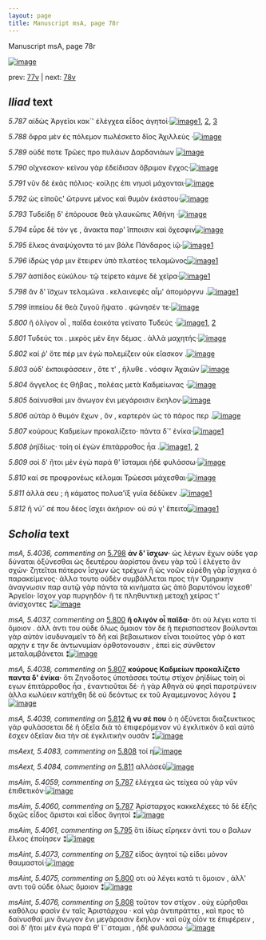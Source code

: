 ```yaml
---
layout: page
title: Manuscript msA, page 78r
---
```


Manuscript msA, page 78r

[![image](http://www.homermultitext.org/iipsrv?OBJ=IIP,1.0&FIF=/project/homer/pyramidal/deepzoom/hmt/vaimg/2017a/VA078RN_0079.tif&WID=100&CVT=JPEG)](http://www.homermultitext.org/ict2/?urn=urn:cite2:hmt:vaimg.2017a:VA078RN_0079)

prev:  [77v](../77v) | next:  [78v](../78v)

## *Iliad* text

*5.787* <a id="5.787"/> αἰδὼς Ἀργεῖοι κακ`' 					ἐλέγχεα εἶδος ἀγητοί·[![image](http://www.homermultitext.org/iipsrv?OBJ=IIP,1.0&FIF=/project/homer/pyramidal/deepzoom/hmt/vaimg/2017a/VA078RN_0079.tif&RGN=0.199,0.1998,0.389,0.0398&WID=1000&CVT=JPEG)](http://www.homermultitext.org/ict2/?urn=urn:cite2:hmt:vaimg.2017a:VA078RN_0079@0.199,0.1998,0.389,0.0398)[1](#msAint_5.4073), [2](#msAim_5.4060), [3](#msAim_5.4059)

*5.788* <a id="5.788"/> ὄφρα μὲν ἐς πόλεμον πωλέσκετο δῖος Ἀχιλλεὺς ·[![image](http://www.homermultitext.org/iipsrv?OBJ=IIP,1.0&FIF=/project/homer/pyramidal/deepzoom/hmt/vaimg/2017a/VA078RN_0079.tif&RGN=0.196,0.2216,0.431,0.0361&WID=1000&CVT=JPEG)](http://www.homermultitext.org/ict2/?urn=urn:cite2:hmt:vaimg.2017a:VA078RN_0079@0.196,0.2216,0.431,0.0361)

*5.789* <a id="5.789"/> οὐδέ ποτε Τρῶες προ 					πυλάων Δαρδανιάων 				[![image](http://www.homermultitext.org/iipsrv?OBJ=IIP,1.0&FIF=/project/homer/pyramidal/deepzoom/hmt/vaimg/2017a/VA078RN_0079.tif&RGN=0.196,0.2412,0.397,0.0361&WID=1000&CVT=JPEG)](http://www.homermultitext.org/ict2/?urn=urn:cite2:hmt:vaimg.2017a:VA078RN_0079@0.196,0.2412,0.397,0.0361)

*5.790* <a id="5.790"/> οἴχνεσκον· κείνου γὰρ ἐδείδισαν ὄβριμον ἔγχος·[![image](http://www.homermultitext.org/iipsrv?OBJ=IIP,1.0&FIF=/project/homer/pyramidal/deepzoom/hmt/vaimg/2017a/VA078RN_0079.tif&RGN=0.195,0.26,0.418,0.0361&WID=1000&CVT=JPEG)](http://www.homermultitext.org/ict2/?urn=urn:cite2:hmt:vaimg.2017a:VA078RN_0079@0.195,0.26,0.418,0.0361)

*5.791* <a id="5.791"/> νῦν δὲ ἑκὰς πόλιος· κοίλῃς ἐπι νηυσὶ μάχονται·[![image](http://www.homermultitext.org/iipsrv?OBJ=IIP,1.0&FIF=/project/homer/pyramidal/deepzoom/hmt/vaimg/2017a/VA078RN_0079.tif&RGN=0.19,0.2802,0.438,0.0361&WID=1000&CVT=JPEG)](http://www.homermultitext.org/ict2/?urn=urn:cite2:hmt:vaimg.2017a:VA078RN_0079@0.19,0.2802,0.438,0.0361)

*5.792* <a id="5.792"/> ὡς εἰποῦς' ὤτρυνε μένος καὶ θυμὸν ἑκάστου·[![image](http://www.homermultitext.org/iipsrv?OBJ=IIP,1.0&FIF=/project/homer/pyramidal/deepzoom/hmt/vaimg/2017a/VA078RN_0079.tif&RGN=0.185,0.299,0.438,0.0361&WID=1000&CVT=JPEG)](http://www.homermultitext.org/ict2/?urn=urn:cite2:hmt:vaimg.2017a:VA078RN_0079@0.185,0.299,0.438,0.0361)

*5.793* <a id="5.793"/> Τυδείδῃ δ' ἐπόρουσε 					θεὰ γλαυκῶπις Ἀθήνη ·[![image](http://www.homermultitext.org/iipsrv?OBJ=IIP,1.0&FIF=/project/homer/pyramidal/deepzoom/hmt/vaimg/2017a/VA078RN_0079.tif&RGN=0.192,0.3171,0.428,0.0346&WID=1000&CVT=JPEG)](http://www.homermultitext.org/ict2/?urn=urn:cite2:hmt:vaimg.2017a:VA078RN_0079@0.192,0.3171,0.428,0.0346)

*5.794* <a id="5.794"/> εὗρε δὲ τόν γε , ἄνακτα παρ' ἵπποισιν καὶ ὄχεσφιν[![image](http://www.homermultitext.org/iipsrv?OBJ=IIP,1.0&FIF=/project/homer/pyramidal/deepzoom/hmt/vaimg/2017a/VA078RN_0079.tif&RGN=0.194,0.3358,0.432,0.0346&WID=1000&CVT=JPEG)](http://www.homermultitext.org/ict2/?urn=urn:cite2:hmt:vaimg.2017a:VA078RN_0079@0.194,0.3358,0.432,0.0346)

*5.795* <a id="5.795"/> ἕλκος ἀναψύχοντα τό μιν βάλε Πάνδαρος ἰῷ·[![image](http://www.homermultitext.org/iipsrv?OBJ=IIP,1.0&FIF=/project/homer/pyramidal/deepzoom/hmt/vaimg/2017a/VA078RN_0079.tif&RGN=0.191,0.3531,0.432,0.0346&WID=1000&CVT=JPEG)](http://www.homermultitext.org/ict2/?urn=urn:cite2:hmt:vaimg.2017a:VA078RN_0079@0.191,0.3531,0.432,0.0346)[1](#msAim_5.4061)

*5.796* <a id="5.796"/> ἱ̈δρὼς γάρ μιν ἔτειρεν ὑπὸ πλατέος τελαμῶνος[![image](http://www.homermultitext.org/iipsrv?OBJ=IIP,1.0&FIF=/project/homer/pyramidal/deepzoom/hmt/vaimg/2017a/VA078RN_0079.tif&RGN=0.197,0.3764,0.432,0.0346&WID=1000&CVT=JPEG)](http://www.homermultitext.org/ict2/?urn=urn:cite2:hmt:vaimg.2017a:VA078RN_0079@0.197,0.3764,0.432,0.0346)[1](#msAint_5.4074)

*5.797* <a id="5.797"/> ἀσπίδος εὐκύλου· τῷ τείρετο κάμνε δὲ χεῖρα·[![image](http://www.homermultitext.org/iipsrv?OBJ=IIP,1.0&FIF=/project/homer/pyramidal/deepzoom/hmt/vaimg/2017a/VA078RN_0079.tif&RGN=0.191,0.3944,0.432,0.0346&WID=1000&CVT=JPEG)](http://www.homermultitext.org/ict2/?urn=urn:cite2:hmt:vaimg.2017a:VA078RN_0079@0.191,0.3944,0.432,0.0346)[1](#msAim_5.4062)

*5.798* <a id="5.798"/> ἂν δ' ἴ̈σχων τελαμῶνα . κελαινεφὲς αἷμ' ἀπομόργνυ .[![image](http://www.homermultitext.org/iipsrv?OBJ=IIP,1.0&FIF=/project/homer/pyramidal/deepzoom/hmt/vaimg/2017a/VA078RN_0079.tif&RGN=0.191,0.4132,0.459,0.0346&WID=1000&CVT=JPEG)](http://www.homermultitext.org/ict2/?urn=urn:cite2:hmt:vaimg.2017a:VA078RN_0079@0.191,0.4132,0.459,0.0346)[1](#msA_5.4036)

*5.799* <a id="5.799"/> ἱππείου δὲ θεὰ ζυγοῦ ἥψατο . φώνησέν τε·[![image](http://www.homermultitext.org/iipsrv?OBJ=IIP,1.0&FIF=/project/homer/pyramidal/deepzoom/hmt/vaimg/2017a/VA078RN_0079.tif&RGN=0.19,0.4328,0.377,0.0346&WID=1000&CVT=JPEG)](http://www.homermultitext.org/ict2/?urn=urn:cite2:hmt:vaimg.2017a:VA078RN_0079@0.19,0.4328,0.377,0.0346)

*5.800* <a id="5.800"/> ῆ ὀλίγον οἷ , παῖδα ἐοικότα γείνατο Τυδεύς ·[![image](http://www.homermultitext.org/iipsrv?OBJ=IIP,1.0&FIF=/project/homer/pyramidal/deepzoom/hmt/vaimg/2017a/VA078RN_0079.tif&RGN=0.19,0.4485,0.41,0.0338&WID=1000&CVT=JPEG)](http://www.homermultitext.org/ict2/?urn=urn:cite2:hmt:vaimg.2017a:VA078RN_0079@0.19,0.4485,0.41,0.0338)[1](#msA_5.4037), [2](#msAint_5.4075)

*5.801* <a id="5.801"/> Τυδεύς τοι . μικρὸς μὲν 					ἔην δέμας . ἀλλὰ μαχητής·[![image](http://www.homermultitext.org/iipsrv?OBJ=IIP,1.0&FIF=/project/homer/pyramidal/deepzoom/hmt/vaimg/2017a/VA078RN_0079.tif&RGN=0.186,0.4711,0.453,0.0338&WID=1000&CVT=JPEG)](http://www.homermultitext.org/ict2/?urn=urn:cite2:hmt:vaimg.2017a:VA078RN_0079@0.186,0.4711,0.453,0.0338)

*5.802* <a id="5.802"/> καί ῥ' ὅτε πέρ μιν ἐγὼ πολεμίζειν οὐκ εἴασκον .[![image](http://www.homermultitext.org/iipsrv?OBJ=IIP,1.0&FIF=/project/homer/pyramidal/deepzoom/hmt/vaimg/2017a/VA078RN_0079.tif&RGN=0.189,0.4869,0.431,0.0338&WID=1000&CVT=JPEG)](http://www.homermultitext.org/ict2/?urn=urn:cite2:hmt:vaimg.2017a:VA078RN_0079@0.189,0.4869,0.431,0.0338)

*5.803* <a id="5.803"/> οὐδ' ἐκπαιφάσσειν , ὅτε τ' , ἤλυθε . νόσφιν Ἀχαιῶν 				[![image](http://www.homermultitext.org/iipsrv?OBJ=IIP,1.0&FIF=/project/homer/pyramidal/deepzoom/hmt/vaimg/2017a/VA078RN_0079.tif&RGN=0.186,0.5079,0.415,0.0338&WID=1000&CVT=JPEG)](http://www.homermultitext.org/ict2/?urn=urn:cite2:hmt:vaimg.2017a:VA078RN_0079@0.186,0.5079,0.415,0.0338)

*5.804* <a id="5.804"/> ἄγγελος ἐς Θήβας , 					πολέας μετὰ Καδμείωνας ·[![image](http://www.homermultitext.org/iipsrv?OBJ=IIP,1.0&FIF=/project/homer/pyramidal/deepzoom/hmt/vaimg/2017a/VA078RN_0079.tif&RGN=0.189,0.5297,0.424,0.0338&WID=1000&CVT=JPEG)](http://www.homermultitext.org/ict2/?urn=urn:cite2:hmt:vaimg.2017a:VA078RN_0079@0.189,0.5297,0.424,0.0338)

*5.805* <a id="5.805"/> δαίνυσθαί μιν ἄνωγον ἐνι μεγάροισιν ἕκηλον·[![image](http://www.homermultitext.org/iipsrv?OBJ=IIP,1.0&FIF=/project/homer/pyramidal/deepzoom/hmt/vaimg/2017a/VA078RN_0079.tif&RGN=0.186,0.55,0.44,0.0338&WID=1000&CVT=JPEG)](http://www.homermultitext.org/ict2/?urn=urn:cite2:hmt:vaimg.2017a:VA078RN_0079@0.186,0.55,0.44,0.0338)

*5.806* <a id="5.806"/> αὐτὰρ ὃ θυμὸν ἔχων , ὃν , καρτερὸν ὡς τὸ πάρος περ .[![image](http://www.homermultitext.org/iipsrv?OBJ=IIP,1.0&FIF=/project/homer/pyramidal/deepzoom/hmt/vaimg/2017a/VA078RN_0079.tif&RGN=0.192,0.5672,0.44,0.0338&WID=1000&CVT=JPEG)](http://www.homermultitext.org/ict2/?urn=urn:cite2:hmt:vaimg.2017a:VA078RN_0079@0.192,0.5672,0.44,0.0338)

*5.807* <a id="5.807"/> κούρους Καδμείων 					προκαλίζετο· πάντα δ`' ἐνίκα·[![image](http://www.homermultitext.org/iipsrv?OBJ=IIP,1.0&FIF=/project/homer/pyramidal/deepzoom/hmt/vaimg/2017a/VA078RN_0079.tif&RGN=0.192,0.5875,0.44,0.0301&WID=1000&CVT=JPEG)](http://www.homermultitext.org/ict2/?urn=urn:cite2:hmt:vaimg.2017a:VA078RN_0079@0.192,0.5875,0.44,0.0301)[1](#msA_5.4038)

*5.808* <a id="5.808"/> ῥηϊδίως· τοίη οἱ ἐγὼν ἐπιτάρροθος ἦα .[![image](http://www.homermultitext.org/iipsrv?OBJ=IIP,1.0&FIF=/project/homer/pyramidal/deepzoom/hmt/vaimg/2017a/VA078RN_0079.tif&RGN=0.185,0.6086,0.366,0.0301&WID=1000&CVT=JPEG)](http://www.homermultitext.org/ict2/?urn=urn:cite2:hmt:vaimg.2017a:VA078RN_0079@0.185,0.6086,0.366,0.0301)[1](#msAext_5.4083), [2](#msAint_5.4076)

*5.809* <a id="5.809"/> σοὶ δ' ἤτοι μὲν ἐγὼ παρά θ' ἵσταμαι ἠδὲ φυλάσσω·[![image](http://www.homermultitext.org/iipsrv?OBJ=IIP,1.0&FIF=/project/homer/pyramidal/deepzoom/hmt/vaimg/2017a/VA078RN_0079.tif&RGN=0.185,0.6273,0.421,0.0301&WID=1000&CVT=JPEG)](http://www.homermultitext.org/ict2/?urn=urn:cite2:hmt:vaimg.2017a:VA078RN_0079@0.185,0.6273,0.421,0.0301)

*5.810* <a id="5.810"/> καί σε προφρονέως κέλομαι Τρώεσσι μάχεσθαι·[![image](http://www.homermultitext.org/iipsrv?OBJ=IIP,1.0&FIF=/project/homer/pyramidal/deepzoom/hmt/vaimg/2017a/VA078RN_0079.tif&RGN=0.185,0.6461,0.4,0.0301&WID=1000&CVT=JPEG)](http://www.homermultitext.org/ict2/?urn=urn:cite2:hmt:vaimg.2017a:VA078RN_0079@0.185,0.6461,0.4,0.0301)

*5.811* <a id="5.811"/> ἀλλά σευ ; ἠ κάματος πολυα'ϊξ γυῖα δέδῡκεν .[![image](http://www.homermultitext.org/iipsrv?OBJ=IIP,1.0&FIF=/project/homer/pyramidal/deepzoom/hmt/vaimg/2017a/VA078RN_0079.tif&RGN=0.186,0.6642,0.409,0.0301&WID=1000&CVT=JPEG)](http://www.homermultitext.org/ict2/?urn=urn:cite2:hmt:vaimg.2017a:VA078RN_0079@0.186,0.6642,0.409,0.0301)[1](#msAext_5.4084)

*5.812* <a id="5.812"/> ἤ νύ˘ σέ που δέος ἴσχει ἀκήριον· οὐ σύ γ' ἔπειτα[![image](http://www.homermultitext.org/iipsrv?OBJ=IIP,1.0&FIF=/project/homer/pyramidal/deepzoom/hmt/vaimg/2017a/VA078RN_0079.tif&RGN=0.184,0.6807,0.399,0.0346&WID=1000&CVT=JPEG)](http://www.homermultitext.org/ict2/?urn=urn:cite2:hmt:vaimg.2017a:VA078RN_0079@0.184,0.6807,0.399,0.0346)[1](#msA_5.4039)

## *Scholia* text

*msA, 5.4036, commenting on* [5.798](#5.798)  <a id="msA_5.4036"/> **ἀν δ' ἴσχων·** ὡς λέγων ἔχων οὐδε γαρ δύναται ὀξύνεσθαι ὡς δευτέρου ἀορίστου ἄνευ γὰρ τοῦ ϊ ἐλέγετο ἂν σχών· ζητεῖται πότερον ΐσχων ὡς τρέχων ἢ ὡς νοῶν εὑρέθη γὰρ ΐσχηκα ὁ παρακείμενος· ἀλλα τουτο οὐδὲν συμβάλλεται προς τὴν Ὁμηρικην ἀναγνωσιν παρ αυτῷ γὰρ πάντα τὰ κινήματα ὡς ἀπὸ βαρυτόνου ΐσχεσθ' Ἀργεῖοι· ἴσχον γαρ πυργηδόν· ἥ τε πληθυντικῂ μετοχῇ χείρας τ' ἀνίσχοντες ⁑[![image](http://www.homermultitext.org/iipsrv?OBJ=IIP,1.0&FIF=/project/homer/pyramidal/deepzoom/hmt/vaimg/2017a/VA078RN_0079.tif&RGN=0.620486366985999,0.456154910096819,0.223286661753869,0.128907330567082&WID=1000&CVT=JPEG)](http://www.homermultitext.org/ict2/?urn=urn:cite2:hmt:vaimg.2017a:VA078RN_0079@0.620486366985999,0.456154910096819,0.223286661753869,0.128907330567082)

*msA, 5.4037, commenting on* [5.800](#5.800)  <a id="msA_5.4037"/> **ἣ ολιγόν οἷ παῖδα·** ὅτι οὐ λέγει κατα τί ὅμοιον . ἀλλ ἀντι του οὐδε ὅλως ὅμοιον τὸν δε ῆ περισπαστεον βούλονται γὰρ αὐτὸν ἰσυδυναμεῖν τὸ δῆ καὶ βεβαιωτικον εἶναι τοιοῦτος γὰρ ὁ κατ αρχην ε την δε ἀντωνυμίαν ὀρθοτονουσιν , ἐπεὶ εἰς σύνθετον μεταλαμβάνεται ⁑[![image](http://www.homermultitext.org/iipsrv?OBJ=IIP,1.0&FIF=/project/homer/pyramidal/deepzoom/hmt/vaimg/2017a/VA078RN_0079.tif&RGN=0.628960943257185,0.582019363762102,0.234708916728077,0.0788381742738589&WID=1000&CVT=JPEG)](http://www.homermultitext.org/ict2/?urn=urn:cite2:hmt:vaimg.2017a:VA078RN_0079@0.628960943257185,0.582019363762102,0.234708916728077,0.0788381742738589)

*msA, 5.4038, commenting on* [5.807](#5.807)  <a id="msA_5.4038"/> **κούρους Καδμείων προκαλίζετο παντα δ' ἐνίκα·** ὅτι Ζηνοδοτος ὑποτάσσει τούτῳ στίχον ῥηϊδίως τοίη οἱ εγων ἐπιτάρροθος ἦα , ἐναντιοῦται δέ· ἡ γὰρ Αθηνὰ οὐ φησὶ παροτρύνειν ἀλλα κωλύειν κατήχθη δὲ οὐ δεόντως εκ τοῦ Αγαμεμνονος λόγου ⁑[![image](http://www.homermultitext.org/iipsrv?OBJ=IIP,1.0&FIF=/project/homer/pyramidal/deepzoom/hmt/vaimg/2017a/VA078RN_0079.tif&RGN=0.624539425202653,0.6567081604426,0.239130434782609,0.0782849239280775&WID=1000&CVT=JPEG)](http://www.homermultitext.org/ict2/?urn=urn:cite2:hmt:vaimg.2017a:VA078RN_0079@0.624539425202653,0.6567081604426,0.239130434782609,0.0782849239280775)

*msA, 5.4039, commenting on* [5.812](#5.812)  <a id="msA_5.4039"/> **ἤ νυ σέ που** ὁ η ὀξύνεται διαζευκτικος γάρ φυλάσσεται δὲ ἡ ὀξεῖα διὰ τὸ ἐπιφερόμενον νύ ἐγκλιτικὸν ὃ καὶ αὐτὸ ἔσχεν ὀξεῖαν δια τὴν σὲ ἐγκλιτικὴν ουσᾶν ⁑[![image](http://www.homermultitext.org/iipsrv?OBJ=IIP,1.0&FIF=/project/homer/pyramidal/deepzoom/hmt/vaimg/2017a/VA078RN_0079.tif&RGN=0.510316875460575,0.717842323651452,0.335298452468681,0.0381742738589212&WID=1000&CVT=JPEG)](http://www.homermultitext.org/ict2/?urn=urn:cite2:hmt:vaimg.2017a:VA078RN_0079@0.510316875460575,0.717842323651452,0.335298452468681,0.0381742738589212)

*msAext, 5.4083, commenting on* [5.808](#5.808)  <a id="msAext_5.4083"/> τοί η[![image](http://www.homermultitext.org/iipsrv?OBJ=IIP,1.0&FIF=/project/homer/pyramidal/deepzoom/hmt/vaimg/2017a/VA078RN_0079.tif&RGN=0.873249815770081,0.617427385892116,0.0265291083271923,0.0174273858921162&WID=1000&CVT=JPEG)](http://www.homermultitext.org/ict2/?urn=urn:cite2:hmt:vaimg.2017a:VA078RN_0079@0.873249815770081,0.617427385892116,0.0265291083271923,0.0174273858921162)

*msAext, 5.4084, commenting on* [5.811](#5.811)  <a id="msAext_5.4084"/> αλλὰσεῦ[![image](http://www.homermultitext.org/iipsrv?OBJ=IIP,1.0&FIF=/project/homer/pyramidal/deepzoom/hmt/vaimg/2017a/VA078RN_0079.tif&RGN=0.861090641120118,0.667219917012448,0.0375829034635225,0.0171507607192255&WID=1000&CVT=JPEG)](http://www.homermultitext.org/ict2/?urn=urn:cite2:hmt:vaimg.2017a:VA078RN_0079@0.861090641120118,0.667219917012448,0.0375829034635225,0.0171507607192255)

*msAim, 5.4059, commenting on* [5.787](#5.787)  <a id="msAim_5.4059"/> ἐλέγχεα ὡς τείχεα οὐ γὰρ νῦν ἐπιθετικὸν·[![image](http://www.homermultitext.org/iipsrv?OBJ=IIP,1.0&FIF=/project/homer/pyramidal/deepzoom/hmt/vaimg/2017a/VA078RN_0079.tif&RGN=0.469417833456153,0.197233748271093,0.148120854826824,0.0146611341632089&WID=1000&CVT=JPEG)](http://www.homermultitext.org/ict2/?urn=urn:cite2:hmt:vaimg.2017a:VA078RN_0079@0.469417833456153,0.197233748271093,0.148120854826824,0.0146611341632089)

*msAim, 5.4060, commenting on* [5.787](#5.787)  <a id="msAim_5.4060"/> Ἀρίσταρχος κακκελέχεες τὸ δὲ ἑξῆς διχῶς εἶδος ἄριστοι καὶ εἶδος ἄγητοί ⁑[![image](http://www.homermultitext.org/iipsrv?OBJ=IIP,1.0&FIF=/project/homer/pyramidal/deepzoom/hmt/vaimg/2017a/VA078RN_0079.tif&RGN=0.619749447310243,0.21881051175657,0.0899042004421518,0.0381742738589212&WID=1000&CVT=JPEG)](http://www.homermultitext.org/ict2/?urn=urn:cite2:hmt:vaimg.2017a:VA078RN_0079@0.619749447310243,0.21881051175657,0.0899042004421518,0.0381742738589212)

*msAim, 5.4061, commenting on* [5.795](#5.795)  <a id="msAim_5.4061"/> ὅτι ἰδίως εἴρηκεν ἀντὶ του ο βαλων ἕλκος ἐποίησεν ⁑[![image](http://www.homermultitext.org/iipsrv?OBJ=IIP,1.0&FIF=/project/homer/pyramidal/deepzoom/hmt/vaimg/2017a/VA078RN_0079.tif&RGN=0.619749447310243,0.356293222683264,0.0641120117907148,0.0354080221300138&WID=1000&CVT=JPEG)](http://www.homermultitext.org/ict2/?urn=urn:cite2:hmt:vaimg.2017a:VA078RN_0079@0.619749447310243,0.356293222683264,0.0641120117907148,0.0354080221300138)

*msAint, 5.4073, commenting on* [5.787](#5.787)  <a id="msAint_5.4073"/> εἰδος ἀγητοί τῷ είδει μόνον θαυμαστοί·[![image](http://www.homermultitext.org/iipsrv?OBJ=IIP,1.0&FIF=/project/homer/pyramidal/deepzoom/hmt/vaimg/2017a/VA078RN_0079.tif&RGN=0.128592483419307,0.210788381742739,0.0692704495210022,0.027939142461964&WID=1000&CVT=JPEG)](http://www.homermultitext.org/ict2/?urn=urn:cite2:hmt:vaimg.2017a:VA078RN_0079@0.128592483419307,0.210788381742739,0.0692704495210022,0.027939142461964)

*msAint, 5.4075, commenting on* [5.800](#5.800)  <a id="msAint_5.4075"/> οτι οὐ λέγει κατά τι ὅμοιον , ἀλλ' αντι τοῦ οὐδε όλως ὅμοιον ⁑[![image](http://www.homermultitext.org/iipsrv?OBJ=IIP,1.0&FIF=/project/homer/pyramidal/deepzoom/hmt/vaimg/2017a/VA078RN_0079.tif&RGN=0.126750184229919,0.465836791147994,0.0596904937361828,0.0365145228215768&WID=1000&CVT=JPEG)](http://www.homermultitext.org/ict2/?urn=urn:cite2:hmt:vaimg.2017a:VA078RN_0079@0.126750184229919,0.465836791147994,0.0596904937361828,0.0365145228215768)

*msAint, 5.4076, commenting on* [5.808](#5.808)  <a id="msAint_5.4076"/> τοῦτον τoν στίχον . οὐχ εὑρῆσθαι καθόλου φασὶν ἐν ταῖς Ἀριστάρχου · καὶ γὰρ ἀντιπράττει , καὶ προς τὸ δαίνυσθαί μιν ἄνωγον ἐνι μεγάροισιν ἕκηλον · καὶ οὐχ οἷόν τε ἐπιφέρειν , σοὶ δ' ἤτοι μὲν ἐγὼ παρά θ' ἵ¨σταμαι , ἠδὲ φυλάσσω ·[![image](http://www.homermultitext.org/iipsrv?OBJ=IIP,1.0&FIF=/project/homer/pyramidal/deepzoom/hmt/vaimg/2017a/VA078RN_0079.tif&RGN=0.104642593957259,0.610511756569848,0.0840088430361091,0.131120331950207&WID=1000&CVT=JPEG)](http://www.homermultitext.org/ict2/?urn=urn:cite2:hmt:vaimg.2017a:VA078RN_0079@0.104642593957259,0.610511756569848,0.0840088430361091,0.131120331950207)